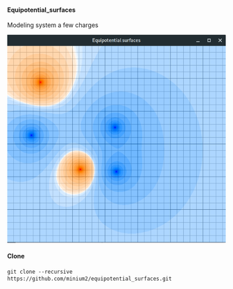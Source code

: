#### Equipotential_surfaces

Modeling system a few charges

![screenshot](/image.png)
#### Clone 
    git clone --recursive https://github.com/minium2/equipotential_surfaces.git
